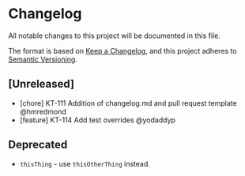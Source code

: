 # Changelog

All notable changes to this project will be documented in this file.

The format is based on [Keep a Changelog](https://keepachangelog.com/en/1.0.0/),
and this project adheres to [Semantic Versioning](https://semver.org/spec/v2.0.0.html).

## [Unreleased]

- [chore] KT-111 Addition of changelog.md and pull request template @hmredmond
- [feature] KT-114 Add test overrides @yodaddyp

## Deprecated

-   `thisThing` - use `thisOtherThing` instead.

